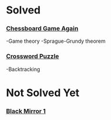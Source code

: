 # Solved
### [Chessboard Game Again](https://www.hackerrank.com/contests/inzva-acsc-foundation-upsolving/challenges/chessboard-game-again-1)
-Game theory
-Sprague-Grundy theorem 
### [Crossword Puzzle](https://www.hackerrank.com/contests/inzva-acsc-foundation-upsolving/challenges/crossword-puzzle/submissions/code/1308710627)
-Backtracking
# Not Solved Yet
### [Black Mirror 1](https://www.hackerrank.com/contests/inzva-acsc-foundation-final/challenges/black-mirror-1)
